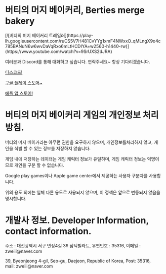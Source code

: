 <h1>버티의 머지 베이커리, Berties merge bakery</h1>
[![버티의 머지 베이커리 트레일러](https://play-lh.googleusercontent.com/ruCS5V7H481CvYYg1xmF4NWxxO_qMLngX9o4c785BANuN6w6wvDaVqRxo6mLtHCDIYA=w2560-h1440-rw)](https://www.youtube.com/watch?v=9SrUXS2dJRA)
<p>여러분과 Discord를 통해 대화하고 싶습니다.
연락주세요~ 항상 기다리겠습니다.</p>
<p><a href="https://discord.gg/DEHFZYYWV3">디스코드!</a></p>
<p><a href="https://play.google.com/store/apps/details?id=com.Hyoja.BertiesMergeBakery">구글 플레이 스토어~</a></p>
<p><a href="https://apps.apple.com/kr/app/id6479692642">에플 앱 스토어!</a></p>
<h1>버티의 머지 베이커리 게임의 개인정보 처리방침.</h1>
<p>버티의 머지 베이커리는 아무런 권한을 요구하지 않으며, 개인정보를처리하지 않고, 개인을 식별 할 수 있는 정보를 저장하지 않습니다.</p>
<p>게임 내에 저장하는 데이터는 게임 캐릭터 정보가 유일하며, 게임 캐릭터 정보는 익명이므로 개인을 구분 할 수 없습니다.</p>
<p>Google play games이나 Apple game center에서 제공하는 사용자 구분자를 사용합니다.</p>
<p>위의 용도 외에는 일체 다른 용도로 사용되지 않으며, 이 정책은 앞으로 변동되지 않음을 명시합니다.</p>

<h1>개발사 정보. Developer Information, contact information.</h1>
<p> 주소 : 대전광역시 서구 변정4길 39 삼덕빌라트, 우편번호 : 35316, 이메일 : zweiii@naver.com </p>
<p> 39, Byeonjeong 4-gil, Seo-gu, Daejeon, Republic of Korea, Post: 35316, mail: zweiii@naver.com </p>